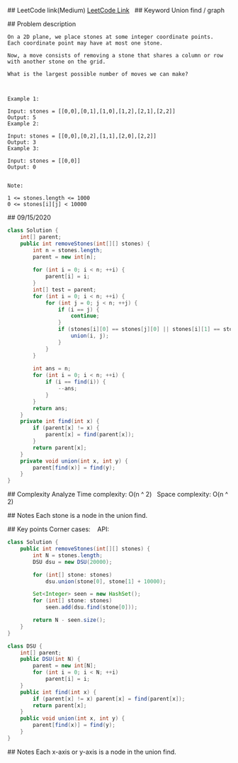 ## LeetCode link(Medium)
[LeetCode Link](https://leetcode.com/problems/most-stones-removed-with-same-row-or-column/)
 
## Keyword
Union find / graph  

## Problem description
```
On a 2D plane, we place stones at some integer coordinate points.  Each coordinate point may have at most one stone.

Now, a move consists of removing a stone that shares a column or row with another stone on the grid.

What is the largest possible number of moves we can make?

 

Example 1:

Input: stones = [[0,0],[0,1],[1,0],[1,2],[2,1],[2,2]]
Output: 5
Example 2:

Input: stones = [[0,0],[0,2],[1,1],[2,0],[2,2]]
Output: 3
Example 3:

Input: stones = [[0,0]]
Output: 0
 

Note:

1 <= stones.length <= 1000
0 <= stones[i][j] < 10000
```
## 09/15/2020
```java
class Solution {
    int[] parent;
    public int removeStones(int[][] stones) {
        int n = stones.length;
        parent = new int[n];
        
        for (int i = 0; i < n; ++i) {
            parent[i] = i;
        }
        int[] test = parent;
        for (int i = 0; i < n; ++i) {
            for (int j = 0; j < n; ++j) {
                if (i == j) {
                    continue;
                }
                if (stones[i][0] == stones[j][0] || stones[i][1] == stones[j][1]) {
                    union(i, j);
                }
            }
        }
        
        int ans = n; 
        for (int i = 0; i < n; ++i) {
            if (i == find(i)) {
                --ans;
            }
        }
        return ans;    
    }
    private int find(int x) {
        if (parent[x] != x) {
            parent[x] = find(parent[x]);
        }
        return parent[x];
    }
    private void union(int x, int y) {
        parent[find(x)] = find(y);
    }
}
```

## Complexity Analyze
Time complexity: O(n ^ 2)  
Space complexity: O(n ^ 2)

## Notes
Each stone is a node in the union find.

## Key points
Corner cases:   
API:

```Java
class Solution {
    public int removeStones(int[][] stones) {
        int N = stones.length;
        DSU dsu = new DSU(20000);

        for (int[] stone: stones)
            dsu.union(stone[0], stone[1] + 10000);

        Set<Integer> seen = new HashSet();
        for (int[] stone: stones)
            seen.add(dsu.find(stone[0]));

        return N - seen.size();
    }
}

class DSU {
    int[] parent;
    public DSU(int N) {
        parent = new int[N];
        for (int i = 0; i < N; ++i)
            parent[i] = i;
    }
    public int find(int x) {
        if (parent[x] != x) parent[x] = find(parent[x]);
        return parent[x];
    }
    public void union(int x, int y) {
        parent[find(x)] = find(y);
    }
}
```
## Notes
Each x-axis or y-axis is a node in the union find.